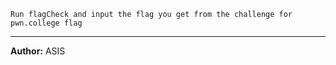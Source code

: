 ```Run flagCheck and input the flag you get from the challenge for pwn.college flag```

---
**Author:** ASIS